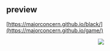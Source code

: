 ## preview

[https://majorconcern.github.io/black/](https://majorconcern.github.io/game/)

<p align="center">
  <img src="./assets/preview.jpeg">
</p>
